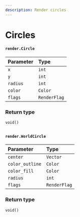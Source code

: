 ```yaml
---
description: Render circles
---
```


# Circles

#### `render.Circle`

| Parameter | Type |
| :--- | :--- |
| `x` | `int` |
| `y` | `int` |
| `radius` | `int` |
| `color` | `Color` |
| `flags` | `RenderFlag` |

### Return type

```text
void()
```

## 

#### `render.WorldCircle`

| Parameter | Type |
| :--- | :--- |
| `center` | `Vector` |
| `color_outline` | `Color` |
| `color_fill` | `Color` |
| `radius` | `int` |
| `flags` | `RenderFlag` |

### Return type

```text
void()
```

